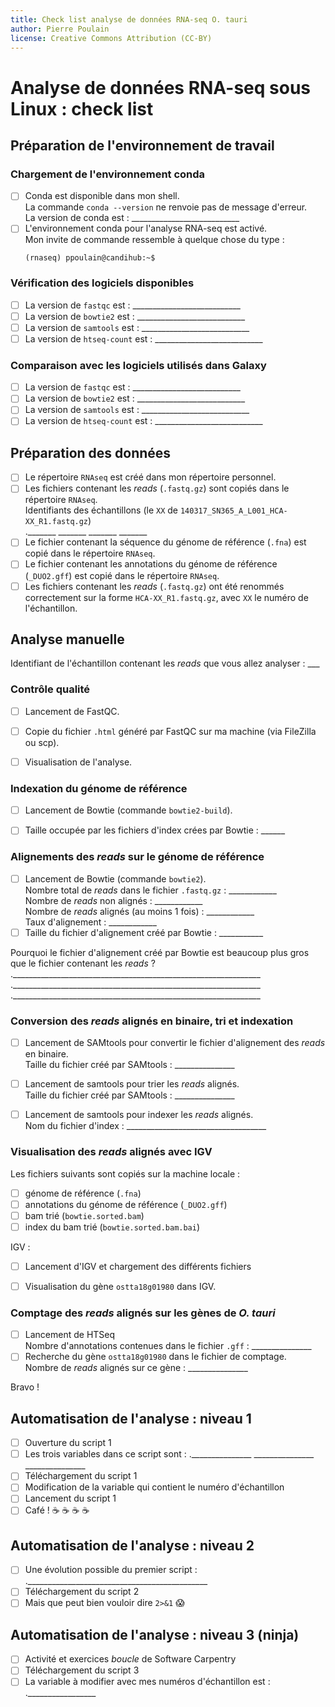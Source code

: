 ```yaml
---
title: Check list analyse de données RNA-seq O. tauri
author: Pierre Poulain
license: Creative Commons Attribution (CC-BY)
---
```


# Analyse de données RNA-seq sous Linux : check list

## Préparation de l'environnement de travail

### Chargement de l'environnement conda

- [ ] Conda est disponible dans mon shell.  
    La commande ```conda --version``` ne renvoie pas de message d'erreur.  
    La version de conda est : ___________________________
- [ ] L'environnement conda pour l'analyse RNA-seq est activé.  
    Mon invite de commande ressemble à quelque chose du type :
    ```
    (rnaseq) ppoulain@candihub:~$
    ```

### Vérification des logiciels disponibles

- [ ] La version de `fastqc` est : ___________________________
- [ ] La version de `bowtie2` est : ___________________________
- [ ] La version de `samtools` est : ___________________________
- [ ] La version de `htseq-count` est : ___________________________

### Comparaison avec les logiciels utilisés dans Galaxy

- [ ] La version de `fastqc` est : ___________________________
- [ ] La version de `bowtie2` est : ___________________________
- [ ] La version de `samtools` est : ___________________________
- [ ] La version de `htseq-count` est : ___________________________

## Préparation des données

- [ ] Le répertoire `RNAseq` est créé dans mon répertoire personnel.
- [ ] Les fichiers contenant les *reads* (`.fastq.gz`) sont copiés dans le répertoire `RNAseq`.  
    Identifiants des échantillons (le `XX` de `140317_SN365_A_L001_HCA-XX_R1.fastq.gz`)  
    ._______ _______ _______ _______
- [ ] Le fichier contenant la séquence du génome de référence (`.fna`) est copié dans le répertoire `RNAseq`.
- [ ] Le fichier contenant les annotations du génome de référence (`_DUO2.gff`) est copié dans le répertoire `RNAseq`.
- [ ] Les fichiers contenant les *reads* (`.fastq.gz`) ont été renommés correctement sur la forme `HCA-XX_R1.fastq.gz`, avec `XX` le numéro de l'échantillon.

## Analyse manuelle

Identifiant de l'échantillon contenant les *reads* que vous allez analyser : ___

### Contrôle qualité

- [ ] Lancement de FastQC.
- [ ] Copie du fichier `.html` généré par FastQC sur ma machine (via FileZilla ou scp).
- [ ] Visualisation de l'analyse.


### Indexation du génome de référence

- [ ] Lancement de Bowtie (commande `bowtie2-build`).
- [ ] Taille occupée par les fichiers d'index crées par Bowtie : ______


### Alignements des *reads* sur le génome de référence

- [ ] Lancement de Bowtie (commande `bowtie2`).  
    Nombre total de *reads* dans le fichier `.fastq.gz` : ____________  
    Nombre de *reads* non alignés : ____________  
    Nombre de *reads* alignés (au moins 1 fois) : ____________  
    Taux d'alignement : ____________  
- [ ] Taille du fichier d'alignement créé par Bowtie : ___________

Pourquoi le fichier d'alignement créé par Bowtie est beaucoup plus gros que le fichier contenant les *reads* ?  
.______________________________________________________________
.______________________________________________________________
.______________________________________________________________


### Conversion des *reads* alignés en binaire, tri et indexation

- [ ] Lancement de SAMtools pour convertir le fichier d'alignement des *reads* en binaire.  
    Taille du fichier créé par SAMtools : _______________
- [ ] Lancement de samtools pour trier les *reads* alignés.  
    Taille du fichier créé par SAMtools : _______________
- [ ] Lancement de samtools pour indexer les *reads* alignés.  
    Nom du fichier d'index : ___________________________________


### Visualisation des *reads* alignés avec IGV

Les fichiers suivants sont copiés sur la machine locale :
- [ ] génome de référence (`.fna`)
- [ ] annotations du génome de référence (`_DUO2.gff`)
- [ ] bam trié (`bowtie.sorted.bam`)
- [ ] index du bam trié (`bowtie.sorted.bam.bai`)

IGV :
- [ ] Lancement d'IGV et chargement des différents fichiers
- [ ] Visualisation du gène `ostta18g01980` dans IGV.


### Comptage des *reads* alignés sur les gènes de *O. tauri*

- [ ] Lancement de HTSeq  
    Nombre d'annotations contenues dans le fichier `.gff` : _______________
- [ ] Recherche du gène `ostta18g01980` dans le fichier de comptage.  
    Nombre de *reads* alignés sur ce gène : _______________

Bravo !


## Automatisation de l'analyse : niveau 1

- [ ] Ouverture du script 1
- [ ] Les trois variables dans ce script sont :
    ._______________ _______________ _______________
- [ ] Téléchargement du script 1
- [ ] Modification de la variable qui contient le numéro d'échantillon
- [ ] Lancement du script 1
- [ ] Café ! :coffee: :coffee: :coffee: :coffee:

## Automatisation de l'analyse : niveau 2

- [ ] Une évolution possible du premier script :
    ._____________________________________________
- [ ] Téléchargement du script 2
- [ ] Mais que peut bien vouloir dire `2>&1` :scream:

## Automatisation de l'analyse : niveau 3 (ninja)

- [ ] Activité et exercices *boucle* de Software Carpentry
- [ ] Téléchargement du script 3
- [ ] La variable à modifier avec mes numéros d'échantillon est :
    ._________________
